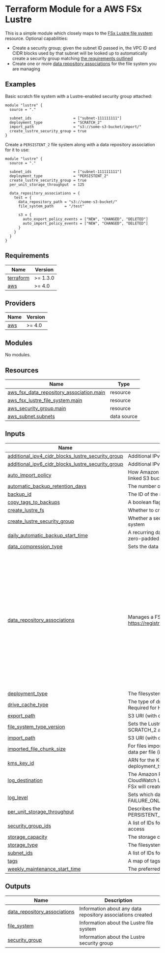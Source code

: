 # Terraform Module for a AWS FSx Lustre

This is a simple module which closely maps to the [FSx Lustre file system](https://registry.terraform.io/providers/hashicorp/aws/latest/docs/resources/fsx_lustre_file_system) resource.  Optional capabilities:

- Create a security group; given the subnet ID passed in, the VPC ID and CIDR blocks used by that subnet will be looked up to automatically create a security group matching [the requirements outlined](https://docs.aws.amazon.com/fsx/latest/LustreGuide/limit-access-security-groups.html)
- Create one or more [data repository associations](https://docs.aws.amazon.com/fsx/latest/LustreGuide/create-dra-linked-data-repo.html) for the file system you are managing

## Examples

Basic scratch file system with a Lustre-enabled security group attached:

```hcl
module "lustre" {
  source = "."

  subnet_ids                   = ["subnet-111111111"]
  deployment_type              = "SCRATCH_2"
  import_path                  = "s3://some-s3-bucket/import/"
  create_lustre_security_group = true
}
```

Create a `PERSISTENT_2` file system along with a data repository association for it to use:

```hcl
module "lustre" {
  source = "."

  subnet_ids                   = ["subnet-111111111"]
  deployment_type              = "PERSISTENT_2"
  create_lustre_security_group = true
  per_unit_storage_throughput  = 125

  data_repository_associations = {
    test = {
      data_repository_path = "s3://some-s3-bucket/"
      file_system_path     = "/test"

      s3 = {
        auto_export_policy_events = ["NEW", "CHANGED", "DELETED"]
        auto_import_policy_events = ["NEW", "CHANGED", "DELETED"]
      }
    }
  }
}
```

## Requirements

| Name | Version |
|------|---------|
| <a name="requirement_terraform"></a> [terraform](#requirement\_terraform) | >= 1.3.0 |
| <a name="requirement_aws"></a> [aws](#requirement\_aws) | >= 4.0 |

## Providers

| Name | Version |
|------|---------|
| <a name="provider_aws"></a> [aws](#provider\_aws) | >= 4.0 |

## Modules

No modules.

## Resources

| Name | Type |
|------|------|
| [aws_fsx_data_repository_association.main](https://registry.terraform.io/providers/hashicorp/aws/latest/docs/resources/fsx_data_repository_association) | resource |
| [aws_fsx_lustre_file_system.main](https://registry.terraform.io/providers/hashicorp/aws/latest/docs/resources/fsx_lustre_file_system) | resource |
| [aws_security_group.main](https://registry.terraform.io/providers/hashicorp/aws/latest/docs/resources/security_group) | resource |
| [aws_subnet.subnets](https://registry.terraform.io/providers/hashicorp/aws/latest/docs/data-sources/subnet) | data source |

## Inputs

| Name | Description | Type | Default | Required |
|------|-------------|------|---------|:--------:|
| <a name="input_additional_ipv4_cidr_blocks_lustre_security_group"></a> [additional\_ipv4\_cidr\_blocks\_lustre\_security\_group](#input\_additional\_ipv4\_cidr\_blocks\_lustre\_security\_group) | Additional IPv4 CIDR block(s) you want to add to the Lustre security group | `list(string)` | `[]` | no |
| <a name="input_additional_ipv6_cidr_blocks_lustre_security_group"></a> [additional\_ipv6\_cidr\_blocks\_lustre\_security\_group](#input\_additional\_ipv6\_cidr\_blocks\_lustre\_security\_group) | Additional IPv6 CIDR block(s) you want to add to the Lustre security group | `list(string)` | `[]` | no |
| <a name="input_auto_import_policy"></a> [auto\_import\_policy](#input\_auto\_import\_policy) | How Amazon FSx keeps your file and directory listings up to date as you add or modify objects in your linked S3 bucket | `string` | `null` | no |
| <a name="input_automatic_backup_retention_days"></a> [automatic\_backup\_retention\_days](#input\_automatic\_backup\_retention\_days) | The number of days to retain automatic backups. Setting this to 0 disables automatic backups. | `number` | `null` | no |
| <a name="input_backup_id"></a> [backup\_id](#input\_backup\_id) | The ID of the source backup to create the filesystem from | `string` | `null` | no |
| <a name="input_copy_tags_to_backups"></a> [copy\_tags\_to\_backups](#input\_copy\_tags\_to\_backups) | A boolean flag indicating whether tags for the file system should be copied to backups. | `bool` | `false` | no |
| <a name="input_create_lustre_fs"></a> [create\_lustre\_fs](#input\_create\_lustre\_fs) | Whether to create the file system | `bool` | `true` | no |
| <a name="input_create_lustre_security_group"></a> [create\_lustre\_security\_group](#input\_create\_lustre\_security\_group) | Whether a security group will be created for the VPC/Subnet CIDR blocks specified and added to your file system | `bool` | `false` | no |
| <a name="input_daily_automatic_backup_start_time"></a> [daily\_automatic\_backup\_start\_time](#input\_daily\_automatic\_backup\_start\_time) | A recurring daily time, in the format HH:MM. HH is the zero-padded hour of the day (0-23), and MM is the zero-padded minute of the hour | `string` | `null` | no |
| <a name="input_data_compression_type"></a> [data\_compression\_type](#input\_data\_compression\_type) | Sets the data compression configuration for the file system. Valid values are LZ4 and NONE | `string` | `"NONE"` | no |
| <a name="input_data_repository_associations"></a> [data\_repository\_associations](#input\_data\_repository\_associations) | Manages a FSx for Lustre Data Repository Associations: https://registry.terraform.io/providers/hashicorp/aws/latest/docs/resources/fsx_data_repository_association | <pre>map(<br>    # the key to each object is a descriptive name and only added to the tags<br>    object({<br>      # Required<br>      data_repository_path = string<br>      file_system_path     = string<br><br>      # Optional<br>      batch_import_meta_data_on_create = optional(bool, false)<br>      imported_file_chunk_size         = optional(number)<br>      delete_data_in_filesystem        = optional(bool, false)<br><br>      s3 = optional(<br>        object({<br>          auto_export_policy_events = optional(list(string))<br>          auto_import_policy_events = optional(list(string))<br>        })<br>      )<br>    })<br>  )</pre> | `null` | no |
| <a name="input_deployment_type"></a> [deployment\_type](#input\_deployment\_type) | The filesystem deployment type. One of: SCRATCH\_1, SCRATCH\_2, PERSISTENT\_1, PERSISTENT\_2 | `string` | n/a | yes |
| <a name="input_drive_cache_type"></a> [drive\_cache\_type](#input\_drive\_cache\_type) | The type of drive cache used by persistent filesystems that are provisioned with HDD storage\_type. Required for HDD storage\_type, set to either READ or NONE | `string` | `null` | no |
| <a name="input_export_path"></a> [export\_path](#input\_export\_path) | S3 URI (with optional prefix) where the root of your Amazon FSx file system is exported | `string` | `null` | no |
| <a name="input_file_system_type_version"></a> [file\_system\_type\_version](#input\_file\_system\_type\_version) | Sets the Lustre version for the file system that you're creating. Valid values are 2.10 for SCRATCH\_1, SCRATCH\_2 and PERSISTENT\_1 deployment types. Valid values for 2.12 include all deployment types | `string` | `null` | no |
| <a name="input_import_path"></a> [import\_path](#input\_import\_path) | S3 URI (with optional prefix) that you're using as the data repository for your FSx for Lustre file system | `string` | `null` | no |
| <a name="input_imported_file_chunk_size"></a> [imported\_file\_chunk\_size](#input\_imported\_file\_chunk\_size) | For files imported from a data repository, this value determines the stripe count and maximum amount of data per file (in MiB) stored on a single physical disk | `number` | `null` | no |
| <a name="input_kms_key_id"></a> [kms\_key\_id](#input\_kms\_key\_id) | ARN for the KMS Key to encrypt the file system at rest, applicable for PERSISTENT\_1 and PERSISTENT\_2 deployment\_type | `string` | `null` | no |
| <a name="input_log_destination"></a> [log\_destination](#input\_log\_destination) | The Amazon Resource Name (ARN) that specifies the destination of the logs. The name of the Amazon CloudWatch Logs log group must begin with the /aws/fsx prefix.  If you do not provide a destination, Amazon FSx will create and use a log stream in the CloudWatch Logs /aws/fsx/lustre log group | `string` | `null` | no |
| <a name="input_log_level"></a> [log\_level](#input\_log\_level) | Sets which data repository events are logged by Amazon FSx. Valid values are WARN\_ONLY, FAILURE\_ONLY, ERROR\_ONLY, WARN\_ERROR and DISABLED | `string` | `"DISABLED"` | no |
| <a name="input_per_unit_storage_throughput"></a> [per\_unit\_storage\_throughput](#input\_per\_unit\_storage\_throughput) | Describes the amount of read and write throughput for each TB of storage, in MB/s/TiB, required for the PERSISTENT\_1 and PERSISTENT\_2 deployment\_type. | `number` | `null` | no |
| <a name="input_security_group_ids"></a> [security\_group\_ids](#input\_security\_group\_ids) | A list of IDs for the security groups that apply to the specified network interfaces created for file system access | `list(string)` | `[]` | no |
| <a name="input_storage_capacity"></a> [storage\_capacity](#input\_storage\_capacity) | The storage capacity (GiB) of the file system. Minimum of 1200 | `number` | `1200` | no |
| <a name="input_storage_type"></a> [storage\_type](#input\_storage\_type) | The filesystem storage type. Either SSD or HDD | `string` | `"SSD"` | no |
| <a name="input_subnet_ids"></a> [subnet\_ids](#input\_subnet\_ids) | A list of IDs for the subnets that the file system will be accessible from | `list(string)` | n/a | yes |
| <a name="input_tags"></a> [tags](#input\_tags) | A map of tags to assign to the file system | `map(string)` | `{}` | no |
| <a name="input_weekly_maintenance_start_time"></a> [weekly\_maintenance\_start\_time](#input\_weekly\_maintenance\_start\_time) | The preferred start time (in d:HH:MM format) to perform weekly maintenance, in the UTC time zone | `string` | `null` | no |

## Outputs

| Name | Description |
|------|-------------|
| <a name="output_data_repository_associations"></a> [data\_repository\_associations](#output\_data\_repository\_associations) | Information about any data repository associations created |
| <a name="output_file_system"></a> [file\_system](#output\_file\_system) | Information about the Lustre file system |
| <a name="output_security_group"></a> [security\_group](#output\_security\_group) | Information about the Lustre security group |
